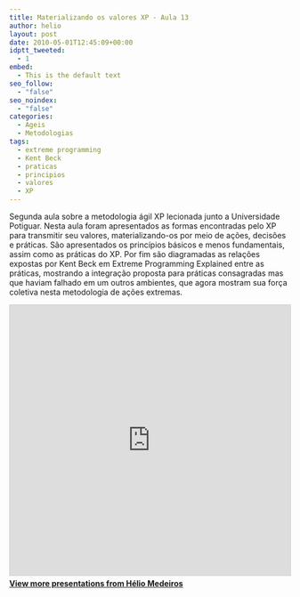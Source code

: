 ```yaml
---
title: Materializando os valores XP - Aula 13
author: helio
layout: post
date: 2010-05-01T12:45:09+00:00
idptt_tweeted:
  - 1
embed:
  - This is the default text
seo_follow:
  - "false"
seo_noindex:
  - "false"
categories:
  - Ageis
  - Metodologias
tags:
  - extreme programming
  - Kent Beck
  - praticas
  - principios
  - valores
  - XP
---
```


Segunda aula sobre a metodologia ágil XP lecionada junto a Universidade Potiguar. Nesta aula foram apresentados as formas encontradas pelo XP para transmitir seu valores, materializando-os por meio de ações, decisões e práticas. São apresentados os princípios básicos e menos fundamentais, assim como as práticas do XP. Por fim são diagramadas as relações expostas por Kent Beck em Extreme Programming Explained entre as práticas, mostrando a integração proposta para práticas consagradas mas que haviam falhado em um outros ambientes, que agora mostram sua força coletiva nesta metodologia de ações extremas.

<div style="margin-bottom: 20px;">
<iframe src="https://www.slideshare.net/slideshow/embed_code/key/ePHVpNd1rPPUEh" width="597" height="486" frameborder="0" marginwidth="0" marginheight="0" scrolling="no" style="border:1px solid #CCC; border-width:1px; margin-bottom:5px; max-width: 100%;" allowfullscreen></iframe>
</iframe>
<div style="margin-bottom:5px">
    <strong><a href="//www.slideshare.net/heliomedeiros" target="_blank">View more presentations from Hélio Medeiros</a></strong>
</div>
</div>
